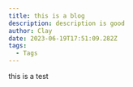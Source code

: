 ```yaml
---
title: this is a blog
description: description is good
author: Clay
date: 2023-06-19T17:51:09.282Z
tags:
  - Tags
---
```

this is a test